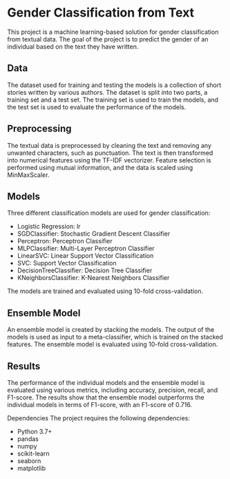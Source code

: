 # Gender Classification from Text
This project is a machine learning-based solution for gender classification from textual data. 
The goal of the project is to predict the gender of an individual based on the text they have written.

## Data
The dataset used for training and testing the models is a collection of short stories written by various authors. 
The dataset is split into two parts, a training set and a test set. 
The training set is used to train the models, and the test set is used to evaluate the performance of the models.

## Preprocessing
The textual data is preprocessed by cleaning the text and removing any unwanted characters, such as punctuation.
The text is then transformed into numerical features using the TF-IDF vectorizer. 
Feature selection is performed using mutual information, and the data is scaled using MinMaxScaler.

## Models
Three different classification models are used for gender classification: 
- Logistic Regression: lr 
- SGDClassifier: Stochastic Gradient Descent Classifier
- Perceptron: Perceptron Classifier
- MLPClassifier: Multi-Layer Perceptron Classifier
- LinearSVC: Linear Support Vector Classification
- SVC: Support Vector Classification
- DecisionTreeClassifier: Decision Tree Classifier
- KNeighborsClassifier: K-Nearest Neighbors Classifier

The models are trained and evaluated using 10-fold cross-validation.

## Ensemble Model
An ensemble model is created by stacking the models. 
The output of the models is used as input to a meta-classifier, which is trained on the stacked features. 
The ensemble model is evaluated using 10-fold cross-validation.

## Results
The performance of the individual models and the ensemble model is evaluated using various metrics, including accuracy, precision, recall, and F1-score. 
The results show that the ensemble model outperforms the individual models in terms of F1-score, with an F1-score of 0.716.

Dependencies
The project requires the following dependencies:

- Python 3.7+
- pandas
- numpy
- scikit-learn
- seaborn
- matplotlib
